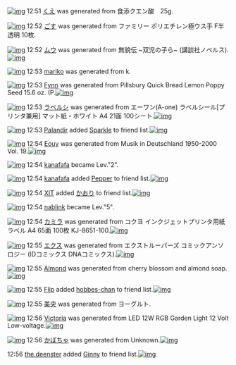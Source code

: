 [![img](http://img834.imageshack.us/img834/1635/tvkf.png)](http://www.barcodekanojo.com/kanojo/2786504/%E3%81%8F%E3%81%88) 12:51 [くえ](http://www.barcodekanojo.com/kanojo/2786504/%E3%81%8F%E3%81%88) was generated from 食添クエン酸　25g.

[![img](http://img203.imageshack.us/img203/152/e37f.png)](http://www.barcodekanojo.com/kanojo/2786505/%E3%81%94%E3%81%99) 12:52 [ごす](http://www.barcodekanojo.com/kanojo/2786505/%E3%81%94%E3%81%99) was generated from ファミリー ポリエチレン極ウス手 F半透明 10枚.

[![img](http://img844.imageshack.us/img844/7566/vmtp.png)](http://www.barcodekanojo.com/kanojo/2786506/%E3%83%A0%E3%82%A6) 12:52 [ムウ](http://www.barcodekanojo.com/kanojo/2786506/%E3%83%A0%E3%82%A6) was generated from 無貌伝 ~双児の子ら~ (講談社ノベルス).[![img](http://img33.imageshack.us/img33/1330/54h3.jpg)](http://www.barcodekanojo.com/product_images/barcode/5350583/1391572336/50x50x,PE7,P84,PA1,PE8,PB2,P8C,PE4,PBC,P9D,P20,7E,PE5,P8F,P8C,PE5,P85,P90,PE3,P81,PAE,PE5,PAD,P90,PE3,P82,P89,7E,P20,P28,PE8,PAC,P9B,PE8,PAB,P87,PE7,PA4,PBE,PE3,P83,P8E,PE3,P83,P99,PE3,P83,PAB,PE3,P82,PB9,P29.jpg,qw=88,ah=88.pagespeed.ic.b44WONgkTW.jpg) 

[![img](http://img35.imageshack.us/img35/2054/yqsc.png)](http://www.barcodekanojo.com/kanojo/2786507/mariko) 12:53 [mariko](http://www.barcodekanojo.com/kanojo/2786507/mariko) was generated from k.

[![img](http://img854.imageshack.us/img854/3762/60ty.png)](http://www.barcodekanojo.com/kanojo/2786508/Fynn) 12:53 [Fynn](http://www.barcodekanojo.com/kanojo/2786508/Fynn) was generated from Pillsbury Quick Bread Lemon Poppy Seed 15.6 oz. (P.[![img](http://img36.imageshack.us/img36/9766/amji.jpg)](http://www.barcodekanojo.com/product_images/barcode/5350585/1391572365/50x50xPillsbury,P20Quick,P20Bread,P20Lemon,P20Poppy,P20Seed,P2015.6,P20oz.,P20,P28P.jpg,qw=88,ah=88.pagespeed.ic.iRm-5_zQ_k.jpg) 

[![img](http://img856.imageshack.us/img856/6136/ipun.png)](http://www.barcodekanojo.com/kanojo/2786509/%E3%83%A9%E3%83%99%E3%83%AB%E3%82%B7) 12:53 [ラベルシ](http://www.barcodekanojo.com/kanojo/2786509/%E3%83%A9%E3%83%99%E3%83%AB%E3%82%B7) was generated from エーワン(A-one) ラベルシール[プリンタ兼用] マット紙・ホワイト A4 21面 100シート.[![img](http://img850.imageshack.us/img850/827/ri1i.jpg)](http://www.barcodekanojo.com/product_images/barcode/5350586/1391572387/50x50x,PE3,P82,PA8,PE3,P83,PBC,PE3,P83,PAF,PE3,P83,PB3,P28A-one,P29,P20,PE3,P83,PA9,PE3,P83,P99,PE3,P83,PAB,PE3,P82,PB7,PE3,P83,PBC,PE3,P83,PAB,P5B,PE3,P83,P97,PE3,P83,PAA,PE3,P83,PB3,PE3,P82,PBF,PE5,P85,PBC,PE7,P94,PA8,P5D,P20,PE3,P83,P9E,PE3,P83,P83,PE3,P83,P88,PE7,PB4,P99,PE3,P83,PBB,PE3,P83,P9B,PE3,P83,PAF,PE3,P82,PA4,PE3,P83,P88,P20A4,P2021,PE9,P9D,PA2,P20100,PE3,P82,PB7,PE3,P83,PBC,PE3,P83,P88.jpg,qw=88,ah=88.pagespeed.ic.I-xJ01NFRC.jpg) 

[![img](http://img542.imageshack.us/img542/144/inle.jpg)](http://www.barcodekanojo.com/user/434651/Palandir) 12:53 [Palandir](http://www.barcodekanojo.com/user/434651/Palandir) added [Sparkle](http://www.barcodekanojo.com/kanojo/429032/Sparkle) to friend list.[![img](http://img812.imageshack.us/img812/9678/x4kr.png)](http://www.barcodekanojo.com/kanojo/429032/Sparkle) 

[![img](http://img850.imageshack.us/img850/6920/sjbp.png)](http://www.barcodekanojo.com/kanojo/2786510/Eouy) 12:54 [Eouy](http://www.barcodekanojo.com/kanojo/2786510/Eouy) was generated from Musik in Deutschland 1950-2000 Vol. 19.[![img](http://img833.imageshack.us/img833/7044/3h2e.jpg)](http://www.barcodekanojo.com/product_images/barcode/5350588/1391572426/50x50xMusik,P20in,P20Deutschland,P201950-2000,P20Vol.,P2019.jpg,qw=88,ah=88.pagespeed.ic.weFKUqhhvn.jpg) 

[![img](http://img577.imageshack.us/img577/2756/djgb.jpg)](http://www.barcodekanojo.com/user/436056/kanafafa) 12:54 [kanafafa](http://www.barcodekanojo.com/user/436056/kanafafa) became Lev."2".

[![img](http://img577.imageshack.us/img577/2756/djgb.jpg)](http://www.barcodekanojo.com/user/436056/kanafafa) 12:54 [kanafafa](http://www.barcodekanojo.com/user/436056/kanafafa) added [Pepper](http://www.barcodekanojo.com/kanojo/2032603/Pepper) to friend list.[![img](http://img541.imageshack.us/img541/6119/z47q.png)](http://www.barcodekanojo.com/kanojo/2032603/Pepper) 

[![img](http://img545.imageshack.us/img545/690/ow3o.jpg)](http://www.barcodekanojo.com/user/209348/XIT) 12:54 [XIT](http://www.barcodekanojo.com/user/209348/XIT) added [かおり](http://www.barcodekanojo.com/kanojo/2569876/%E3%81%8B%E3%81%8A%E3%82%8A) to friend list.[![img](http://img600.imageshack.us/img600/6638/pvzq.png)](http://www.barcodekanojo.com/kanojo/2569876/%E3%81%8B%E3%81%8A%E3%82%8A) 

[![img](http://img849.imageshack.us/img849/8696/viqj.jpg)](http://www.barcodekanojo.com/user/436295/nablink) 12:54 [nablink](http://www.barcodekanojo.com/user/436295/nablink) became Lev."5".

[![img](http://img196.imageshack.us/img196/1340/lgvx.png)](http://www.barcodekanojo.com/kanojo/2786511/%E3%82%AB%E3%83%9F%E3%83%A9) 12:54 [カミラ](http://www.barcodekanojo.com/kanojo/2786511/%E3%82%AB%E3%83%9F%E3%83%A9) was generated from コクヨ インクジェットプリンタ用紙ラベル A4 65面 100枚 KJ-8651-100.[![img](http://img706.imageshack.us/img706/9161/it4a.jpg)](http://www.barcodekanojo.com/product_images/barcode/5350591/1391572475/50x50x,PE3,P82,PB3,PE3,P82,PAF,PE3,P83,PA8,P20,PE3,P82,PA4,PE3,P83,PB3,PE3,P82,PAF,PE3,P82,PB8,PE3,P82,PA7,PE3,P83,P83,PE3,P83,P88,PE3,P83,P97,PE3,P83,PAA,PE3,P83,PB3,PE3,P82,PBF,PE7,P94,PA8,PE7,PB4,P99,PE3,P83,PA9,PE3,P83,P99,PE3,P83,PAB,P20A4,P2065,PE9,P9D,PA2,P20100,PE6,P9E,P9A,P20KJ-8651-100.jpg,qw=88,ah=88.pagespeed.ic.Q94Hr8tLIb.jpg) 

[![img](http://img571.imageshack.us/img571/645/yqsa.png)](http://www.barcodekanojo.com/kanojo/2786512/%E3%82%A8%E3%82%AF%E3%82%B9) 12:55 [エクス](http://www.barcodekanojo.com/kanojo/2786512/%E3%82%A8%E3%82%AF%E3%82%B9) was generated from エクストルーパーズ コミックアンソロジー (IDコミックス DNAコミックス).[![img](http://img401.imageshack.us/img401/2278/9wzf.jpg)](http://www.barcodekanojo.com/product_images/barcode/5350592/1391572479/50x50x,PE3,P82,PA8,PE3,P82,PAF,PE3,P82,PB9,PE3,P83,P88,PE3,P83,PAB,PE3,P83,PBC,PE3,P83,P91,PE3,P83,PBC,PE3,P82,PBA,P20,PE3,P82,PB3,PE3,P83,P9F,PE3,P83,P83,PE3,P82,PAF,PE3,P82,PA2,PE3,P83,PB3,PE3,P82,PBD,PE3,P83,PAD,PE3,P82,PB8,PE3,P83,PBC,P20,P28ID,PE3,P82,PB3,PE3,P83,P9F,PE3,P83,P83,PE3,P82,PAF,PE3,P82,PB9,P20DNA,PE3,P82,PB3,PE3,P83,P9F,PE3,P83,P83,PE3,P82,PAF,PE3,P82,PB9,P29.jpg,qw=88,ah=88.pagespeed.ic.YToucSGsSi.jpg) 

[![img](http://img819.imageshack.us/img819/3204/mlhs.png)](http://www.barcodekanojo.com/kanojo/2786513/Almond) 12:55 [Almond](http://www.barcodekanojo.com/kanojo/2786513/Almond) was generated from cherry blossom and almond soap.[![img](http://img577.imageshack.us/img577/4215/5xgd.jpg)](http://www.barcodekanojo.com/product_images/barcode/5350593/1391572512/50x50xcherry,P20blossom,P20and,P20almond,P20soap.jpg,qw=88,ah=88.pagespeed.ic.kt1jGBuFCl.jpg) 

[![img](http://img812.imageshack.us/img812/8969/k7u9.jpg)](http://www.barcodekanojo.com/user/437568/Flip) 12:55 [Flip](http://www.barcodekanojo.com/user/437568/Flip) added [hobbes-chan](http://www.barcodekanojo.com/kanojo/2637404/hobbes-chan) to friend list.[![img](http://img802.imageshack.us/img802/8614/6tvv.png)](http://www.barcodekanojo.com/kanojo/2637404/hobbes-chan) 

[![img](http://img30.imageshack.us/img30/5979/jmws.png)](http://www.barcodekanojo.com/kanojo/2786514/%E7%BE%8E%E5%A4%AE) 12:55 [美央](http://www.barcodekanojo.com/kanojo/2786514/%E7%BE%8E%E5%A4%AE) was generated from ヨーグルト.

[![img](http://img560.imageshack.us/img560/1373/xt90.png)](http://www.barcodekanojo.com/kanojo/2786515/Victoria) 12:56 [Victoria](http://www.barcodekanojo.com/kanojo/2786515/Victoria) was generated from LED 12W RGB Garden Light 12 Volt Low-voltage.[![img](http://img822.imageshack.us/img822/8711/l02t.jpg)](http://www.barcodekanojo.com/product_images/barcode/5350596/1391572553/50x50xLED,P2012W,P20RGB,P20Garden,P20Light,P2012,P20Volt,P20Low-voltage.jpg,qw=88,ah=88.pagespeed.ic.EFy2TCxFyB.jpg) 

[![img](http://img208.imageshack.us/img208/7319/hkoc.png)](http://www.barcodekanojo.com/kanojo/2786516/%E3%81%8B%E3%81%BC%E3%81%A1%E3%82%83) 12:56 [かぼちゃ](http://www.barcodekanojo.com/kanojo/2786516/%E3%81%8B%E3%81%BC%E3%81%A1%E3%82%83) was generated from Unknown.[![img](http://img199.imageshack.us/img199/9251/pyno.jpg)](http://www.barcodekanojo.com/product_images/barcode/5308123/1390796365/50x50xnose.jpg,qw=88,ah=88.pagespeed.ic.AhvHEHppCm.jpg) 

12:56 [the.deenster](http://www.barcodekanojo.com/user/437920/the.deenster) added [Ginny](http://www.barcodekanojo.com/kanojo/89631/Ginny) to friend list.[![img](http://img577.imageshack.us/img577/4338/sank.png)](http://www.barcodekanojo.com/kanojo/89631/Ginny) 

